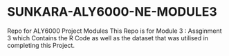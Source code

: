 # SUNKARA-ALY6000-NE-MODULE3
Repo for ALY6000 Project Modules
This Repo is for Module 3 : Assginment 3 which Contains the R Code as well as the dataset that was utilised in completing this Project.
